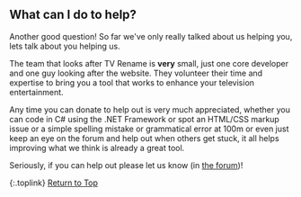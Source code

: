 <!-- START WHAT CAN I DO --------------------- -->
## What can I do to help?

Another good question! So far we've only really talked about us helping you, lets talk about you helping us.

The team that looks after TV Rename is **very** small, just one core developer and one guy looking after the website. They volunteer their time and expertise to bring you a tool that works to enhance your television entertainment.

Any time you can donate to help out is very much appreciated, whether you can code in C# using the .NET Framework or  spot an HTML/CSS markup issue or a simple spelling mistake or grammatical error at 100m or even just keep an eye on the forum and help out when others get stuck, it all helps improving what we think is already a great tool.

Seriously, if you can help out please let us know (in [the forum](https://groups.google.com/forum/#!forum/tvrename "Visit the TV Rename Forum"))!

{:.toplink}
[Return to Top]()
<!-- END WHAT CAN I DO ----------------------- -->
